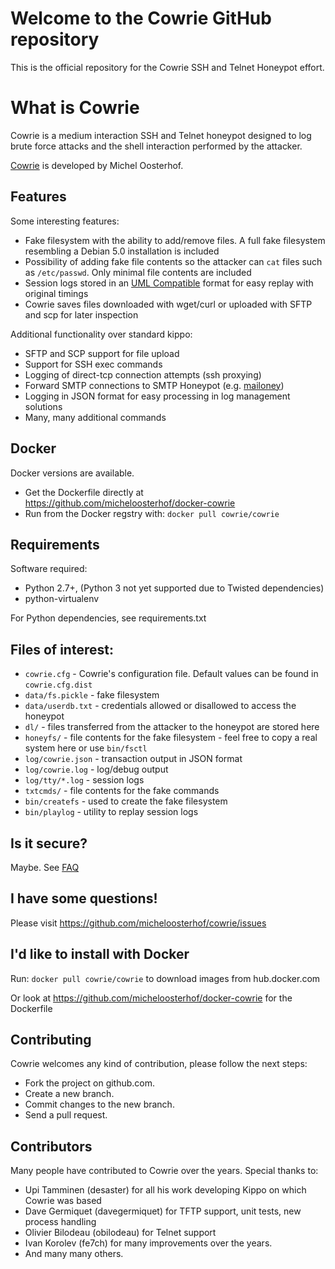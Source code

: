 
# Welcome to the Cowrie GitHub repository

This is the official repository for the Cowrie SSH and Telnet
Honeypot effort.

# What is Cowrie

Cowrie is a medium interaction SSH and Telnet honeypot designed to
log brute force attacks and the shell interaction performed by the
attacker.

[Cowrie](http://github.com/micheloosterhof/cowrie/) is developed by Michel Oosterhof.

## Features

Some interesting features:

* Fake filesystem with the ability to add/remove files. A full fake filesystem resembling a Debian 5.0 installation is included
* Possibility of adding fake file contents so the attacker can `cat` files such as `/etc/passwd`. Only minimal file contents are included
* Session logs stored in an [UML Compatible](http://user-mode-linux.sourceforge.net/)  format for easy replay with original timings
* Cowrie saves files downloaded with wget/curl or uploaded with SFTP and scp for later inspection

Additional functionality over standard kippo:

* SFTP and SCP support for file upload
* Support for SSH exec commands
* Logging of direct-tcp connection attempts (ssh proxying)
* Forward SMTP connections to SMTP Honeypot (e.g. [mailoney](https://github.com/awhitehatter/mailoney))
* Logging in JSON format for easy processing in log management solutions
* Many, many additional commands

## Docker

Docker versions are available.
* Get the Dockerfile directly at https://github.com/micheloosterhof/docker-cowrie
* Run from the Docker regstry with: ```docker pull cowrie/cowrie```

## Requirements

Software required:

* Python 2.7+, (Python 3 not yet supported due to Twisted dependencies)
* python-virtualenv

For Python dependencies, see requirements.txt

## Files of interest:

* `cowrie.cfg` - Cowrie's configuration file. Default values can be found in `cowrie.cfg.dist`
* `data/fs.pickle` - fake filesystem
* `data/userdb.txt` - credentials allowed or disallowed to access the honeypot
* `dl/` - files transferred from the attacker to the honeypot are stored here
* `honeyfs/` - file contents for the fake filesystem - feel free to copy a real system here or use `bin/fsctl`
* `log/cowrie.json` - transaction output in JSON format
* `log/cowrie.log` - log/debug output
* `log/tty/*.log` - session logs
* `txtcmds/` - file contents for the fake commands
* `bin/createfs` - used to create the fake filesystem
* `bin/playlog` - utility to replay session logs

## Is it secure?

Maybe. See [FAQ](https://github.com/micheloosterhof/cowrie/wiki/Frequently-Asked-Questions)

## I have some questions!

Please visit https://github.com/micheloosterhof/cowrie/issues

## I'd like to install with Docker

Run:
```docker pull cowrie/cowrie```
to download images from hub.docker.com

Or look at https://github.com/micheloosterhof/docker-cowrie for the Dockerfile

## Contributing

Cowrie welcomes any kind of contribution, please follow the next steps:

* Fork the project on github.com.
* Create a new branch.
* Commit changes to the new branch.
* Send a pull request.

## Contributors

Many people have contributed to Cowrie over the years. Special thanks to:

* Upi Tamminen (desaster) for all his work developing Kippo on which Cowrie was based
* Dave Germiquet (davegermiquet) for TFTP support, unit tests, new process handling
* Olivier Bilodeau (obilodeau) for Telnet support
* Ivan Korolev (fe7ch) for many improvements over the years.
* And many many others.


